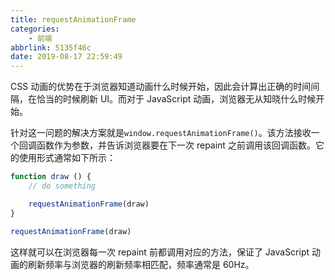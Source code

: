 ```yaml
---
title: requestAnimationFrame
categories:
    - 前端
abbrlink: 5135f46c
date: 2019-08-17 22:59:49
---
```


CSS 动画的优势在于浏览器知道动画什么时候开始，因此会计算出正确的时间间隔，在恰当的时候刷新 UI。而对于 JavaScript 动画，浏览器无从知晓什么时候开始。

针对这一问题的解决方案就是`window.requestAnimationFrame()`。该方法接收一个回调函数作为参数，并告诉浏览器要在下一次 repaint 之前调用该回调函数。它的使用形式通常如下所示：

```js
function draw () {
    // do something

    requestAnimationFrame(draw)
}

requestAnimationFrame(draw)
```

这样就可以在浏览器每一次 repaint 前都调用对应的方法，保证了 JavaScript 动画的刷新频率与浏览器的刷新频率相匹配，频率通常是 60Hz。
